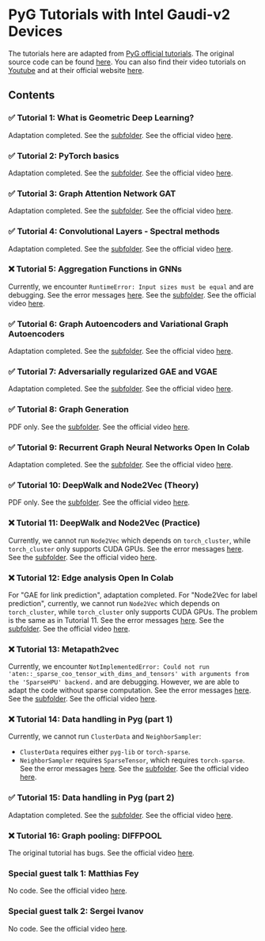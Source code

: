 # PyG Tutorials with Intel Gaudi-v2 Devices

The tutorials here are adapted from [PyG official tutorials](https://pytorch-geometric.readthedocs.io/en/stable/get_started/colabs.html).
The original source code can be found [here](https://github.com/AntonioLonga/PytorchGeometricTutorial).
You can also find their video tutorials on [Youtube](https://www.youtube.com/user/94longa2112/featured) and at their official website [here](https://antoniolonga.github.io/Pytorch_geometric_tutorials/index.html).

## Contents

### ✅ Tutorial 1: What is Geometric Deep Learning?

Adaptation completed.
See the [subfolder](Tutorial1/).
See the official video [here](https://youtu.be/JtDgmmQ60x8).

### ✅ Tutorial 2: PyTorch basics

Adaptation completed.
See the [subfolder](Tutorial2/).
See the official video [here](https://youtu.be/UHrhp2l_knU).

### ✅ Tutorial 3: Graph Attention Network GAT

Adaptation completed.
See the [subfolder](Tutorial3/).
See the official video [here](https://youtu.be/CwsPoa7z2c8).

### ✅ Tutorial 4: Convolutional Layers - Spectral methods

Adaptation completed.
See the [subfolder](Tutorial4/).
See the official video [here](https://youtu.be/Ghw-fp_2HFM).

### ❌ Tutorial 5: Aggregation Functions in GNNs

Currently, we encounter `RuntimeError: Input sizes must be equal` and are debugging.
See the error messages [here](Tutorial5/error.pdf).
See the [subfolder](Tutorial4/).
See the official video [here](https://youtu.be/tGXovxQ7hKU).

### ✅ Tutorial 6: Graph Autoencoders and Variational Graph Autoencoders

Adaptation completed.
See the [subfolder](Tutorial6/).
See the official video [here](https://youtu.be/qA6U4nIK62E).

### ✅ Tutorial 7: Adversarially regularized GAE and VGAE

Adaptation completed.
See the [subfolder](Tutorial7/).
See the official video [here](https://youtu.be/hZkLu2OaHD0).

### ✅ Tutorial 8: Graph Generation

PDF only.
See the [subfolder](Tutorial8/).
See the official video [here](https://youtu.be/embpBq1gHAE).

### ✅ Tutorial 9: Recurrent Graph Neural Networks Open In Colab

Adaptation completed.
See the [subfolder](Tutorial9/).
See the official video [here](https://youtu.be/v7TQ2DUoaBY).

### ✅ Tutorial 10: DeepWalk and Node2Vec (Theory)

PDF only.
See the [subfolder](Tutorial10/).
See the official video [here](https://youtu.be/QZQBnl1QbCQ).

### ❌ Tutorial 11: DeepWalk and Node2Vec (Practice)

Currently, we cannot run `Node2Vec` which depends on `torch_cluster`, while `torch_cluster` only supports CUDA GPUs.
See the error messages [here](Tutorial11/error.pdf).
See the [subfolder](Tutorial11/).
See the official video [here](https://youtu.be/5YOcpI3dB7I).

### ❌ Tutorial 12: Edge analysis Open In Colab

For "GAE for link prediction", adaptation completed.
For "Node2Vec for label prediction", currently, we cannot run `Node2Vec` which depends on `torch_cluster`, while `torch_cluster` only supports CUDA GPUs.
The problem is the same as in Tutorial 11.
See the error messages [here](Tutorial11/error.pdf).
See the [subfolder](Tutorial12/).
See the official video [here](https://youtu.be/m1G7oS9hmwE).

### ❌ Tutorial 13: Metapath2vec

Currently, we encounter `NotImplementedError: Could not run 'aten::_sparse_coo_tensor_with_dims_and_tensors' with arguments from the 'SparseHPU' backend.` and are debugging.
However, we are able to adapt the code without sparse computation.
See the error messages [here](Tutorial13/error.pdf).
See the [subfolder](Tutorial13/).
See the official video [here](https://youtu.be/GtPoGehuKYY).

### ❌ Tutorial 14: Data handling in Pyg (part 1)

Currently, we cannot run `ClusterData` and `NeighborSampler`:

- `ClusterData` requires either `pyg-lib` or `torch-sparse`.
- `NeighborSampler` requires `SparseTensor`, which requires `torch-sparse`.
See the error messages [here](Tutorial14/error.pdf).
See the [subfolder](Tutorial14/).
See the official video [here](https://youtu.be/Vz5bT8Xw6Dc).

### ✅ Tutorial 15: Data handling in Pyg (part 2)

Adaptation completed.
See the [subfolder](Tutorial15/).
See the official video [here](https://youtu.be/Q5T-JdyVCfs).

### ❌ Tutorial 16: Graph pooling: DIFFPOOL

The original tutorial has bugs.
See the official video [here](https://youtu.be/Uqc3O3-oXxM).

### Special guest talk 1: Matthias Fey

No code.
See the official video [here](https://youtu.be/MA6VH7Vwtb4).

### Special guest talk 2: Sergei Ivanov

No code.
See the official video [here](https://youtu.be/hX297pr1RHE).
